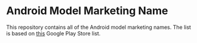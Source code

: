 # Android Model Marketing Name

This repository contains all of the Android model marketing names. The list is based on [this](https://storage.googleapis.com/play_public/supported_devices.html) Google Play Store list.
